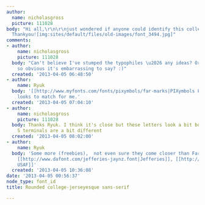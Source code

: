 ```yaml
---
author:
  name: nicholasgross
  picture: 111028
body: "Hi all,\r\n\r\njust wondered if anyone could identify this college-style sans-serif.
  Thankyou![img:sites/default/files/old-images/font_3494.jpg]"
comments:
- author:
    name: nicholasgross
    picture: 111028
  body: "Can't believe I've stumped the typophiles \u2026 any ideas? Or maybe it's
    so obvious it's embarrassing to say? :)"
  created: '2013-04-05 06:48:50'
- author:
    name: Ryuk
  body: '[[http://www.myfonts.com/fonts/pixymbols/far-marks|PIXymbols Far Marks]]
    looks to match for me.'
  created: '2013-04-05 07:04:10'
- author:
    name: nicholasgross
    picture: 111028
  body: Thanks Ryuk. I think it's close but these letters look a bit bolder and the
    S terminals are a bit different
  created: '2013-04-05 08:02:00'
- author:
    name: Ryuk
  body: 'Some more (freebies),  not even sure they come closer than Far Marks though:
    [[http://www.dafont.com/jefferies-jaynz.font|Jefferies]], [[http://www.dafont.com/amarillo-usaf.font|Amarillo
    USAF]]'
  created: '2013-04-05 10:36:08'
date: '2013-04-05 00:56:37'
node_type: font_id
title: Rounded college-jerseyesque sans-serif

---
```

